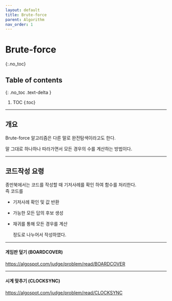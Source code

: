 ```yaml
---
layout: default
title: Brute-force
parent: Algorithm
nav_order: 1
---
```


# Brute-force
{:.no_toc}

## Table of contents
{: .no_toc .text-delta }

1. TOC
{:toc}

---

## 개요
Brute-force 알고리즘은 다른 말로 완전탐색이라고도 한다.  

말 그대로 하나하나 따라가면서 모든 경우의 수를 계산하는 방법이다.  

---

## 코드작성 요령
종만북에서는 코드를 작성할 때 기저사례를 확인 하여 함수를 처리한다.  
즉 코드를
- 기저사례 확인 및 값 반환
- 가능한 모든 답의 후보 생성
- 재귀를 통해 모든 경우를 계산
  
  
  정도로 나누어서 작성하였다.
  
  
---

#### 게임판 덮기 (BOARDCOVER)
<https://algospot.com/judge/problem/read/BOARDCOVER>

---

#### 시계 맞추기 (CLOCKSYNC)
<https://algospot.com/judge/problem/read/CLOCKSYNC>